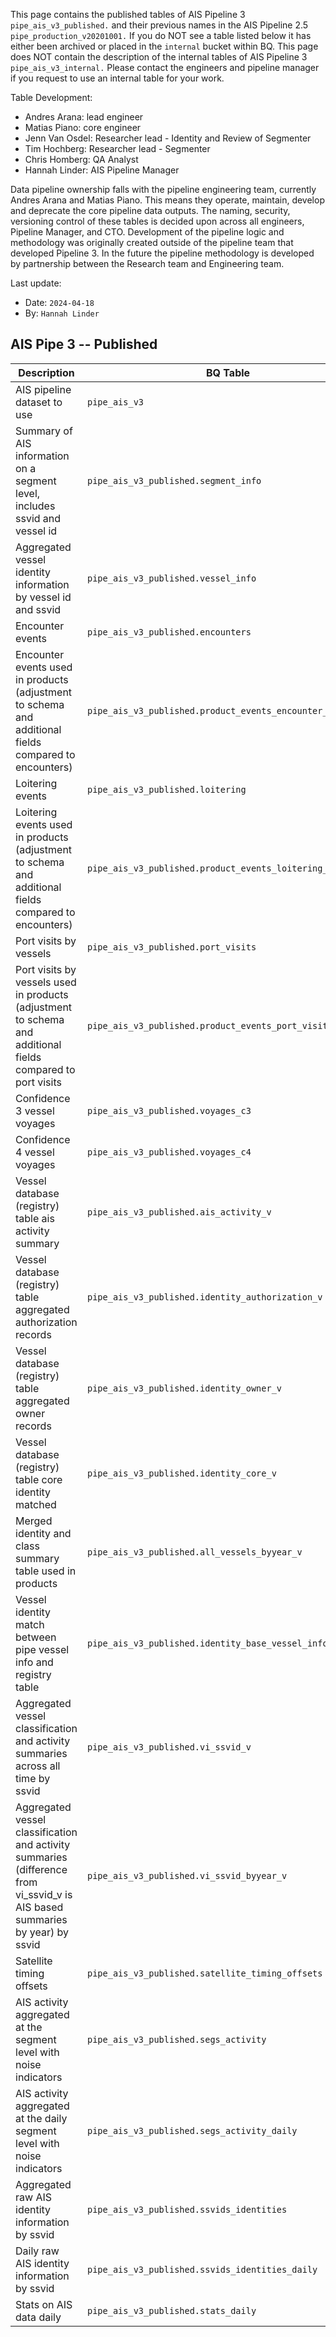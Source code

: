 This page contains the published tables of AIS Pipeline 3 `pipe_ais_v3_published.` and their previous names in the AIS Pipeline 2.5 `pipe_production_v20201001.` If you do NOT see a table listed below it has either been archived or placed in the `internal` bucket within BQ. This page does NOT contain the description of the internal tables of AIS Pipeline 3 `pipe_ais_v3_internal.` Please contact the engineers and pipeline manager if you request to use an internal table for your work. 

Table Development: 

+ Andres Arana: lead engineer
+ Matias Piano: core engineer
+ Jenn Van Osdel: Researcher lead - Identity and Review of Segmenter
+ Tim Hochberg: Researcher lead - Segmenter
+ Chris Homberg: QA Analyst
+ Hannah Linder: AIS Pipeline Manager


Data pipeline ownership falls with the pipeline engineering team, currently Andres Arana and Matias Piano. This means they operate, maintain, develop and deprecate the core pipeline data outputs. The naming, security, versioning control of these tables is decided upon across all engineers, Pipeline Manager, and CTO. Development of the pipeline logic and methodology was originally created outside of the pipeline team that developed Pipeline 3. In the future the pipeline methodology is developed by partnership between the Research team and Engineering team. 


Last update:
   * Date: `2024-04-18`
   * By: `Hannah Linder`


## AIS Pipe 3 -- Published
| Description | BQ Table| Previous BQ Table |
| --- | --- | --- |
| AIS pipeline dataset to use | `pipe_ais_v3`| `pipe_production_v20201001` | 
| Summary of AIS information on a segment level, includes ssvid and vessel id | `pipe_ais_v3_published.segment_info` | `pipe_production_v20201001.segment_info` | 
| Aggregated vessel identity information by vessel id and ssvid| `pipe_ais_v3_published.vessel_info` | `pipe_production_v20201001.vessel_info` | 
| Encounter events| `pipe_ais_v3_published.encounters` | `pipe_production_v20201001.encounters` | 
| Encounter events used in products (adjustment to schema and additional fields compared to encounters)| `pipe_ais_v3_published.product_events_encounter_v` | `pipe_production_v20201001.published_events_encounters_v` | 
| Loitering events| `pipe_ais_v3_published.loitering` | `pipe_production_v20201001.loitering` | 
| Loitering events used in products (adjustment to schema and additional fields compared to encounters)| `pipe_ais_v3_published.product_events_loitering_v` | `pipe_production_v20201001.published_events_loitering_v` | 
| Port visits by vessels| `pipe_ais_v3_published.port_visits` | `pipe_production_v20201001.proto_port_visits` | 
| Port visits by vessels used in products (adjustment to schema and additional fields compared to port visits| `pipe_ais_v3_published.product_events_port_visit_v` | `pipe_production_v20201001.published_events_port_visits_v` | 
| Confidence 3 vessel voyages| `pipe_ais_v3_published.voyages_c3` | `pipe_production_v20201001.proto_voyages_c3` | 
| Confidence 4 vessel voyages| `pipe_ais_v3_published.voyages_c4` | `pipe_production_v20201001.proto_voyages_c4` | 
| Vessel database (registry) table ais activity summary| `pipe_ais_v3_published.ais_activity_v` | `vessel_identity.identity_ais_activity_v` | 
| Vessel database (registry) table aggregated authorization records| `pipe_ais_v3_published.identity_authorization_v` | `vessel_identity.identity_authorization_v` | 
| Vessel database (registry) table aggregated owner records| `pipe_ais_v3_published.identity_owner_v` | `vessel_identity.identity_owner_v` | 
| Vessel database (registry) table core identity matched| `pipe_ais_v3_published.identity_core_v` | `vessel_identity.identity_core_v` | 
| Merged identity and class summary table used in products| `pipe_ais_v3_published.all_vessels_byyear_v` | `pipe_production_v20201001.all_vessels_byyear_v2_v` | 
| Vessel identity match between pipe vessel info and registry table| `pipe_ais_v3_published.identity_base_vessel_info_match_v` | `pipe_production_v20201001.base_vessel_identity_info_match_v` | 
| Aggregated vessel classification and activity summaries across all time by ssvid| `pipe_ais_v3_published.vi_ssvid_v` | `pipe_production_v20201001.vi_ssvid_v` |
| Aggregated vessel classification and activity summaries (difference from vi_ssvid_v is AIS based summaries by year) by ssvid| `pipe_ais_v3_published.vi_ssvid_byyear_v` | `pipe_production_v20201001.vi_ssvid_byyear_v` |
| Satellite timing offsets | `pipe_ais_v3_published.satellite_timing_offsets` | `pipe_production_v20201001.research_satellite_timing` | 
| AIS activity aggregated at the segment level with noise indicators| `pipe_ais_v3_published.segs_activity` | `pipe_production_v20201001.research_segs` | 
| AIS activity aggregated at the daily segment level with noise indicators| `pipe_ais_v3_published.segs_activity_daily` | `pipe_production_v20201001.research_segs_daily` | 
| Aggregated raw AIS identity information by ssvid| `pipe_ais_v3_published.ssvids_identities` | `pipe_production_v20201001.research_ids` | 
| Daily raw AIS identity information by ssvid| `pipe_ais_v3_published.ssvids_identities_daily` | `pipe_production_v20201001.research_ids_daily` | 
| Stats on AIS data daily| `pipe_ais_v3_published.stats_daily` | `pipe_production_v20201001.research_stats` | 

